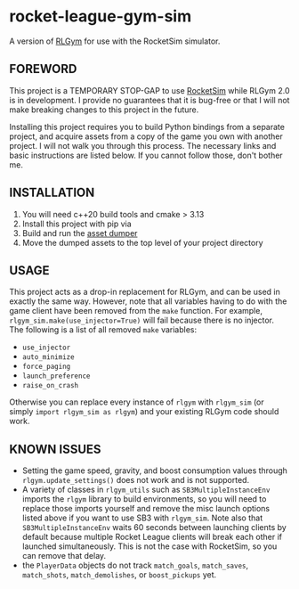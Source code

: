 # rocket-league-gym-sim
A version of [RLGym](https://github.com/lucas-emery/rocket-league-gym) for use with the RocketSim simulator.

## FOREWORD
This project is a TEMPORARY STOP-GAP to use [RocketSim](https://github.com/ZealanL/RocketSim) while RLGym 2.0 is in development. I provide no guarantees that it is bug-free or that I will not make breaking changes to this project in the future.

Installing this project requires you to build Python bindings from a separate project, and acquire assets from a copy of the game you own with another project. I will not walk you through this process. The necessary links and basic instructions are listed below. If you cannot follow those, don't bother me.

## INSTALLATION
1. You will need c++20 build tools and cmake > 3.13
2. Install this project with pip via 
3. Build and run the [asset dumper](https://github.com/ZealanL/RLArenaCollisionDumper)
4. Move the dumped assets to the top level of your project directory

## USAGE
This project acts as a drop-in replacement for RLGym, and can be used in exactly the same way. However, note that all variables having to do with the game client have been removed from the `make` function. For example, `rlgym_sim.make(use_injector=True)` will fail because there is no injector. The following is a list of all removed `make` variables:
- `use_injector`
- `auto_minimize`
- `force_paging`
- `launch_preference`
- `raise_on_crash`

Otherwise you can replace every instance of `rlgym` with `rlgym_sim` (or simply `import rlgym_sim as rlgym`) and your existing RLGym code should work.

## KNOWN ISSUES
- Setting the game speed, gravity, and boost consumption values through `rlgym.update_settings()` does not work and is not supported.
- A variety of classes in `rlgym_utils` such as `SB3MultipleInstanceEnv` imports the `rlgym` library to build environments, so you will need to replace those imports yourself and remove the misc launch options listed above if you want to use SB3 with `rlgym_sim`. Note also that `SB3MultipleInstanceEnv` waits 60 seconds between launching clients by default because multiple Rocket League clients will break each other if launched simultaneously. This is not the case with RocketSim, so you can remove that delay.
- the `PlayerData` objects do not track `match_goals`, `match_saves`, `match_shots`, `match_demolishes`, or `boost_pickups` yet.
